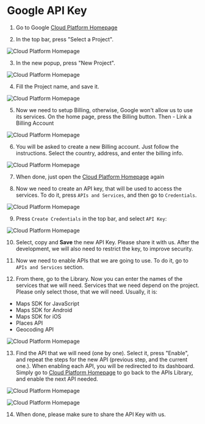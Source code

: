 # Google API Key

1. Go to Google [Cloud Platform Homepage](https://console.cloud.google.com/home)

2. In the top bar, press "Select a Project".

![Cloud Platform Homepage](./_images/gak_1.png)


3. In the new popup, press "New Project".

![Cloud Platform Homepage](./_images/gak_2.png)

4. Fill the Project name, and save it.

![Cloud Platform Homepage](./_images/gak_3.png)

5. Now we need to setup Billing, otherwise, Google won't allow us to use its services. On the home page, press the  Billing button. Then - Link a Billing Account

![Cloud Platform Homepage](./_images/gak_4.png)

6. You will be asked to create a new Billing account. Just follow the instructions. Select the country, address, and enter the billing info.

![Cloud Platform Homepage](./_images/gak_5.png)

7. When done, just open the [Cloud Platform Homepage](https://console.cloud.google.com/home) again

8. Now we need to create an API key, that will be used to access the services. To do it, press `APIs and Services`, and then go to `Credentials`.

![Cloud Platform Homepage](./_images/gak_7.png)

9. Press `Create Credentials` in the top bar, and select `API Key`:

![Cloud Platform Homepage](./_images/gak_8.png)

10. Select, copy and **Save** the new API Key. Please share it with us. After the development, we will also need to restrict the key, to improve security.

11. Now we need to enable APIs that we are going to use. To do it, go to `APIs and Services` section.

12. From there, go to the Library. Now you can enter the names of the services that we will need. Services that we need depend on the project. Please only select those, that we will need. Usually, it is:
- Maps SDK for JavaScript
- Maps SDK for Android
- Maps SDK for iOS
- Places API
- Geocoding API

![Cloud Platform Homepage](./_images/gak_6.png)

13. Find the API that we will need (one by one). Select it, press "Enable", and repeat the steps for the new API (previous step, and the current one.). When enabling each API, you will be redirected to its dashboard.  Simply go to [Cloud Platform Homepage](https://console.cloud.google.com/home) to go back to the APIs Library, and enable the next API needed.

![Cloud Platform Homepage](./_images/gak_9.png)

![Cloud Platform Homepage](./_images/gak_10.png)

14. When done, please make sure to share the API Key with us.